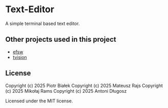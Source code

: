 # Text-Editor

A simple terminal based text editor.

## Other projects used in this project

* [efsw](https://github.com/SpartanJ/efsw)
* [tvision](https://github.com/magiblot/tvision)

## License

Copyright (c) 2025 Piotr Białek
Copyright (c) 2025 Mateusz Rajs 
Copyright (c) 2025 Mikołaj Rams
Copyright (c) 2025 Antoni Długosz

Licensed under the MIT license.

